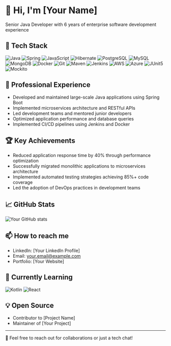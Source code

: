# 👋 Hi, I'm [Your Name]
Senior Java Developer with 6 years of enterprise software development experience

## 🚀 Tech Stack
![Java](https://img.shields.io/badge/Java-ED8B00?style=flat-square&logo=java&logoColor=white&logoWidth=10)
![Spring](https://img.shields.io/badge/Spring-6DB33F?style=flat-square&logo=spring&logoColor=white&logoWidth=10)
![JavaScript](https://img.shields.io/badge/JavaScript-F7DF1E?style=flat-square&logo=javascript&logoColor=black&logoWidth=10)
![Hibernate](https://img.shields.io/badge/Hibernate-59666C?style=flat-square&logo=hibernate&logoColor=white&logoWidth=10)
![PostgreSQL](https://img.shields.io/badge/PostgreSQL-316192?style=flat-square&logo=postgresql&logoColor=white&logoWidth=10)
![MySQL](https://img.shields.io/badge/MySQL-00000F?style=flat-square&logo=mysql&logoColor=white&logoWidth=10)
![MongoDB](https://img.shields.io/badge/MongoDB-4EA94B?style=flat-square&logo=mongodb&logoColor=white&logoWidth=10)
![Docker](https://img.shields.io/badge/Docker-2496ED?style=flat-square&logo=docker&logoColor=white&logoWidth=10)
![Git](https://img.shields.io/badge/Git-F05032?style=flat-square&logo=git&logoColor=white&logoWidth=10)
![Maven](https://img.shields.io/badge/Maven-C71A36?style=flat-square&logo=apache-maven&logoColor=white&logoWidth=10)
![Jenkins](https://img.shields.io/badge/Jenkins-D24939?style=flat-square&logo=jenkins&logoColor=white&logoWidth=10)
![AWS](https://img.shields.io/badge/AWS-232F3E?style=flat-square&logo=amazon-aws&logoColor=white&logoWidth=10)
![Azure](https://img.shields.io/badge/Azure-0089D6?style=flat-square&logo=microsoft-azure&logoColor=white&logoWidth=10)
![JUnit5](https://img.shields.io/badge/JUnit5-25A162?style=flat-square&logo=junit5&logoColor=white&logoWidth=10)
![Mockito](https://img.shields.io/badge/Mockito-78A641?style=flat-square&logo=mockito&logoColor=white&logoWidth=10)

## 💼 Professional Experience
- Developed and maintained large-scale Java applications using Spring Boot
- Implemented microservices architecture and RESTful APIs
- Led development teams and mentored junior developers
- Optimized application performance and database queries
- Implemented CI/CD pipelines using Jenkins and Docker

## 🏆 Key Achievements
- Reduced application response time by 40% through performance optimization
- Successfully migrated monolithic applications to microservices architecture
- Implemented automated testing strategies achieving 85%+ code coverage
- Led the adoption of DevOps practices in development teams

## 📈 GitHub Stats
![Your GitHub stats](https://github-readme-stats.vercel.app/api?username=yourusername&show_icons=true&theme=radical)

## 📫 How to reach me
- LinkedIn: [Your LinkedIn Profile]
- Email: your.email@example.com
- Portfolio: [Your Website]

## 🌱 Currently Learning
![Kotlin](https://img.shields.io/badge/Kotlin-0095D5?style=flat-square&logo=kotlin&logoColor=white&logoWidth=10)
![React](https://img.shields.io/badge/React-20232A?style=flat-square&logo=react&logoColor=61DAFB&logoWidth=10)

## 💡 Open Source
- Contributor to [Project Name]
- Maintainer of [Your Project]

---
💬 Feel free to reach out for collaborations or just a tech chat!